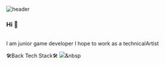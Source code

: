 ![header](https://capsule-render.vercel.app/api?type=waving&color=auto&height=300&section=header&text=MoonRabbit&animation=twinkling&fontSize=90)

### Hi 👋
<br>
I am junior game developer
I hope to work as a technicalArtist

🛠Back Tech Stack🛠
<img src="https://img.shields.io/badge/-blender-orange?logo=blender&logoColor=white"/></a>&nbsp

<!--
**WithTheMoonRabbit/WithTheMoonRabbit** is a ✨ _special_ ✨ repository because its `README.md` (this file) appears on your GitHub profile.

Here are some ideas to get you started:

- 🔭 I’m currently working on ...
- 🌱 I’m currently learning ...
- 👯 I’m looking to collaborate on ...
- 🤔 I’m looking for help with ...
- 💬 Ask me about ...
- 📫 How to reach me: ...
- 😄 Pronouns: ...
- ⚡ Fun fact: ...
-->
